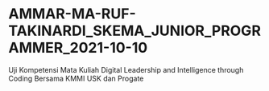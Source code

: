 # AMMAR-MA-RUF-TAKINARDI_SKEMA_JUNIOR_PROGRAMMER_2021-10-10
Uji Kompetensi Mata Kuliah Digital Leadership and Intelligence through Coding Bersama KMMI USK dan Progate
